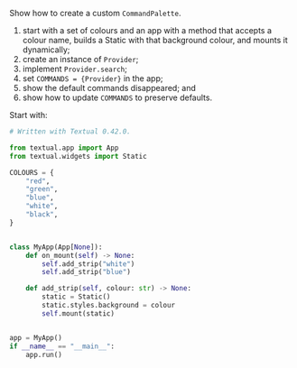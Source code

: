 Show how to create a custom `CommandPalette`.

1. start with a set of colours and an app with a method that accepts a colour name, builds a Static with that background colour, and mounts it dynamically;
3. create an instance of `Provider`;
4. implement `Provider.search`;
5. set `COMMANDS = {Provider}` in the app;
6. show the default commands disappeared; and
7. show how to update `COMMANDS` to preserve defaults.

Start with:

```py
# Written with Textual 0.42.0.

from textual.app import App
from textual.widgets import Static

COLOURS = {
    "red",
    "green",
    "blue",
    "white",
    "black",
}


class MyApp(App[None]):
    def on_mount(self) -> None:
        self.add_strip("white")
        self.add_strip("blue")

    def add_strip(self, colour: str) -> None:
        static = Static()
        static.styles.background = colour
        self.mount(static)


app = MyApp()
if __name__ == "__main__":
    app.run()
```
